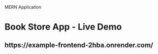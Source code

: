 MERN Application
<h1>Book Store App - Live Demo</h1>
<h2>https://example-frontend-2hba.onrender.com/</h1>
